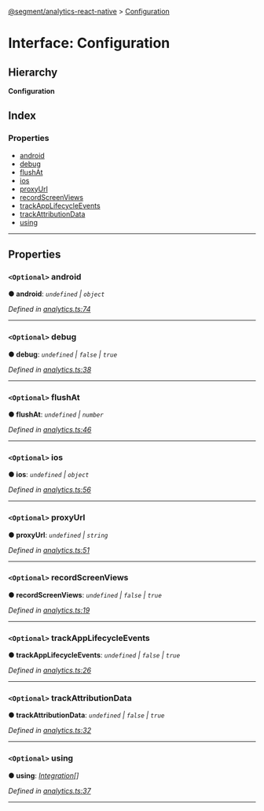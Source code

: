 [@segment/analytics-react-native](../README.md) > [Configuration](../interfaces/analytics.configuration.md)

# Interface: Configuration

## Hierarchy

**Configuration**

## Index

### Properties

* [android](analytics.configuration.md#android)
* [debug](analytics.configuration.md#debug)
* [flushAt](analytics.configuration.md#flushat)
* [ios](analytics.configuration.md#ios)
* [proxyUrl](analytics.configuration.md#proxyurl)
* [recordScreenViews](analytics.configuration.md#recordscreenviews)
* [trackAppLifecycleEvents](analytics.configuration.md#trackapplifecycleevents)
* [trackAttributionData](analytics.configuration.md#trackattributiondata)
* [using](analytics.configuration.md#using)

---

## Properties

<a id="android"></a>

### `<Optional>` android

**● android**: *`undefined` \| `object`*

*Defined in [analytics.ts:74](https://github.com/fr33z3/analytics-react-native/blob/master/packages/core/src/analytics.ts#L74)*

___
<a id="debug"></a>

### `<Optional>` debug

**● debug**: *`undefined` \| `false` \| `true`*

*Defined in [analytics.ts:38](https://github.com/fr33z3/analytics-react-native/blob/master/packages/core/src/analytics.ts#L38)*

___
<a id="flushat"></a>

### `<Optional>` flushAt

**● flushAt**: *`undefined` \| `number`*

*Defined in [analytics.ts:46](https://github.com/fr33z3/analytics-react-native/blob/master/packages/core/src/analytics.ts#L46)*

___
<a id="ios"></a>

### `<Optional>` ios

**● ios**: *`undefined` \| `object`*

*Defined in [analytics.ts:56](https://github.com/fr33z3/analytics-react-native/blob/master/packages/core/src/analytics.ts#L56)*

___
<a id="proxyurl"></a>

### `<Optional>` proxyUrl

**● proxyUrl**: *`undefined` \| `string`*

*Defined in [analytics.ts:51](https://github.com/fr33z3/analytics-react-native/blob/master/packages/core/src/analytics.ts#L51)*

___
<a id="recordscreenviews"></a>

### `<Optional>` recordScreenViews

**● recordScreenViews**: *`undefined` \| `false` \| `true`*

*Defined in [analytics.ts:19](https://github.com/fr33z3/analytics-react-native/blob/master/packages/core/src/analytics.ts#L19)*

___
<a id="trackapplifecycleevents"></a>

### `<Optional>` trackAppLifecycleEvents

**● trackAppLifecycleEvents**: *`undefined` \| `false` \| `true`*

*Defined in [analytics.ts:26](https://github.com/fr33z3/analytics-react-native/blob/master/packages/core/src/analytics.ts#L26)*

___
<a id="trackattributiondata"></a>

### `<Optional>` trackAttributionData

**● trackAttributionData**: *`undefined` \| `false` \| `true`*

*Defined in [analytics.ts:32](https://github.com/fr33z3/analytics-react-native/blob/master/packages/core/src/analytics.ts#L32)*

___
<a id="using"></a>

### `<Optional>` using

**● using**: *[Integration](../#integration)[]*

*Defined in [analytics.ts:37](https://github.com/fr33z3/analytics-react-native/blob/master/packages/core/src/analytics.ts#L37)*

___

